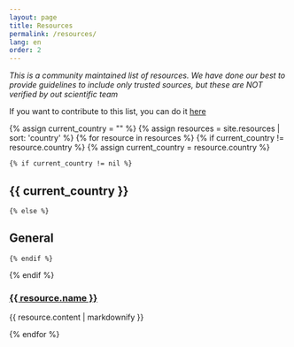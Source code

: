 ```yaml
---
layout: page
title: Resources
permalink: /resources/
lang: en
order: 2
---
```


*This is a community maintained list of resources. We have done our best to provide guidelines to include only trusted sources, but these are NOT verified by out scientific team*

If you want to contribute to this list, you can do it [here](https://forms.gle/2zi67brmMZ7byCvb8)

{% assign current_country = "" %} 
{% assign resources = site.resources | sort: 'country' %}
{% for resource in resources %}
  {% if current_country != resource.country %}
    {% assign current_country = resource.country %}
   
    {% if current_country != nil %}
## {{ current_country }}
    {% else %}
## General
    {% endif %}
  {% endif %}

###  <a href="{{ resource.URL }}">{{ resource.name }}</a> 
  <p>{{ resource.content | markdownify }}</p>
{% endfor %}